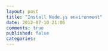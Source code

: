 ```yaml
---
layout: post
title: "Install Node.js environment"
date: 2012-07-10 21:06
comments: true
published: false
categories: 
---
```

